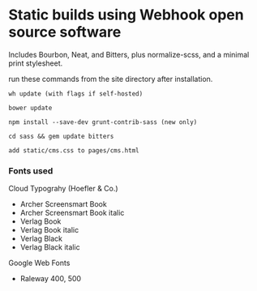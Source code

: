 Static builds using Webhook open source software
===============
Includes Bourbon, Neat, and Bitters, plus normalize-scss, and a minimal print stylesheet.


run these commands from the site directory after installation.
```
wh update (with flags if self-hosted)

bower update

npm install --save-dev grunt-contrib-sass (new only)

cd sass && gem update bitters

add static/cms.css to pages/cms.html

```


### Fonts used

Cloud Typograhy (Hoefler & Co.)
- Archer Screensmart Book
- Archer Screensmart Book italic
- Verlag Book
- Verlag Book italic
- Verlag Black
- Verlag Black italic

Google Web Fonts
- Raleway 400, 500

